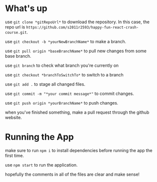 # What's up
use `git clone *gitRepoUrl*` to download the repository. In this case, the repo url is `https://github.com/s2011r2593/happy-fun-react-crash-course.git`.

use `git checkout -b *yourNewBranchName*` to make a branch.

use `git pull origin *baseBranchName*` to pull new changes from some base branch.

use `git branch` to check what branch you're currently on

use `git checkout *branchToSwitchTo*` to switch to a branch

use `git add .` to stage all changed files.

use `git commit -m "*your commit message*"` to commit changes.

use `git push origin *yourBranchName*` to push changes.

when you've finished something, make a pull request through the github website.

# Running the App
make sure to run `npm i` to install dependencies before running the app the first time.

use `npm start` to run the application.

hopefully the comments in all of the files are clear and make sense!